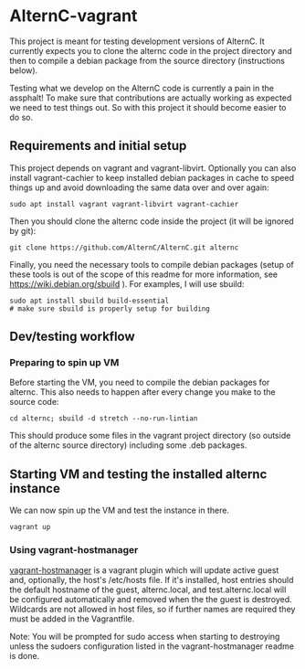 # AlternC-vagrant

This project is meant for testing development versions of AlternC. It currently
expects you to clone the alternc code in the project directory and then to
compile a debian package from the source directory (instructions below).

Testing what we develop on the AlternC code is currently a pain in the
assphalt! To make sure that contributions are actually working as expected we
need to test things out. So with this project it should become easier to do so.

## Requirements and initial setup

This project depends on vagrant and vagrant-libvirt. Optionally you can also
install vagrant-cachier to keep installed debian packages in cache to speed
things up and avoid downloading the same data over and over again:

    sudo apt install vagrant vagrant-libvirt vagrant-cachier

Then you should clone the alternc code inside the project (it will be
ignored by git):

    git clone https://github.com/AlternC/AlternC.git alternc

Finally, you need the necessary tools to compile debian packages (setup of
these tools is out of the scope of this readme for more information, see
https://wiki.debian.org/sbuild ). For examples, I will use sbuild:

    sudo apt install sbuild build-essential
    # make sure sbuild is properly setup for building

## Dev/testing workflow

### Preparing to spin up VM

Before starting the VM, you need to compile the debian packages for alternc.
This also needs to happen after every change you make to the source code:

    cd alternc; sbuild -d stretch --no-run-lintian

This should produce some files in the vagrant project directory (so outside of
the alternc source directory) including some .deb packages.

## Starting VM and testing the installed alternc instance

We can now spin up the VM and test the instance in there.

    vagrant up

### Using vagrant-hostmanager

[vagrant-hostmanager][1] is a vagrant plugin which will update active guest and,
optionally, the host's /etc/hosts file. If it's installed, host entries should
the default hostname of the guest, alternc.local, and test.alternc.local will be
configured automatically and removed when the the guest is destroyed. Wildcards
are not allowed in host files, so if further names are required they must be
added in the Vagrantfile.

Note: You will be prompted for sudo access when starting to destroying unless
the sudoers configuration listed in the vagrant-hostmanager readme is done.

[1]: https://github.com/devopsgroup-io/vagrant-hostmanager/releases
